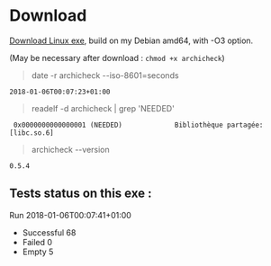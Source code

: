 Download
========

[Download Linux exe](http://lionel.draghi.free.fr/Archicheck/archicheck), build on my Debian amd64,
with -O3 option.

(May be necessary after download : `chmod +x archicheck`)

> date -r archicheck --iso-8601=seconds

```
2018-01-06T00:07:23+01:00
```

> readelf -d archicheck | grep 'NEEDED'

```
 0x0000000000000001 (NEEDED)             Bibliothèque partagée: [libc.so.6]
```

> archicheck --version

```
0.5.4

```

Tests status on this exe :
--------------------------

Run 2018-01-06T00:07:41+01:00

- Successful  68
- Failed      0
- Empty       5
